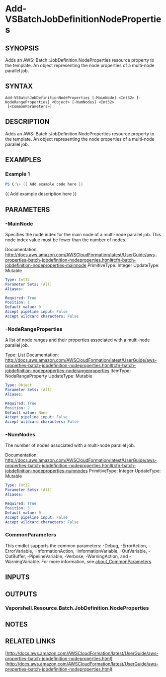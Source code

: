 # Add-VSBatchJobDefinitionNodeProperties

## SYNOPSIS
Adds an AWS::Batch::JobDefinition.NodeProperties resource property to the template.
An object representing the node properties of a multi-node parallel job.

## SYNTAX

```
Add-VSBatchJobDefinitionNodeProperties [-MainNode] <Int32> [-NodeRangeProperties] <Object> [-NumNodes] <Int32>
 [<CommonParameters>]
```

## DESCRIPTION
Adds an AWS::Batch::JobDefinition.NodeProperties resource property to the template.
An object representing the node properties of a multi-node parallel job.

## EXAMPLES

### Example 1
```powershell
PS C:\> {{ Add example code here }}
```

{{ Add example description here }}

## PARAMETERS

### -MainNode
Specifies the node index for the main node of a multi-node parallel job.
This node index value must be fewer than the number of nodes.

Documentation: http://docs.aws.amazon.com/AWSCloudFormation/latest/UserGuide/aws-properties-batch-jobdefinition-nodeproperties.html#cfn-batch-jobdefinition-nodeproperties-mainnode
PrimitiveType: Integer
UpdateType: Mutable

```yaml
Type: Int32
Parameter Sets: (All)
Aliases:

Required: True
Position: 1
Default value: 0
Accept pipeline input: False
Accept wildcard characters: False
```

### -NodeRangeProperties
A list of node ranges and their properties associated with a multi-node parallel job.

Type: List
Documentation: http://docs.aws.amazon.com/AWSCloudFormation/latest/UserGuide/aws-properties-batch-jobdefinition-nodeproperties.html#cfn-batch-jobdefinition-nodeproperties-noderangeproperties
ItemType: NodeRangeProperty
UpdateType: Mutable

```yaml
Type: Object
Parameter Sets: (All)
Aliases:

Required: True
Position: 2
Default value: None
Accept pipeline input: False
Accept wildcard characters: False
```

### -NumNodes
The number of nodes associated with a multi-node parallel job.

Documentation: http://docs.aws.amazon.com/AWSCloudFormation/latest/UserGuide/aws-properties-batch-jobdefinition-nodeproperties.html#cfn-batch-jobdefinition-nodeproperties-numnodes
PrimitiveType: Integer
UpdateType: Mutable

```yaml
Type: Int32
Parameter Sets: (All)
Aliases:

Required: True
Position: 3
Default value: 0
Accept pipeline input: False
Accept wildcard characters: False
```

### CommonParameters
This cmdlet supports the common parameters: -Debug, -ErrorAction, -ErrorVariable, -InformationAction, -InformationVariable, -OutVariable, -OutBuffer, -PipelineVariable, -Verbose, -WarningAction, and -WarningVariable. For more information, see [about_CommonParameters](http://go.microsoft.com/fwlink/?LinkID=113216).

## INPUTS

## OUTPUTS

### Vaporshell.Resource.Batch.JobDefinition.NodeProperties
## NOTES

## RELATED LINKS

[http://docs.aws.amazon.com/AWSCloudFormation/latest/UserGuide/aws-properties-batch-jobdefinition-nodeproperties.html](http://docs.aws.amazon.com/AWSCloudFormation/latest/UserGuide/aws-properties-batch-jobdefinition-nodeproperties.html)

